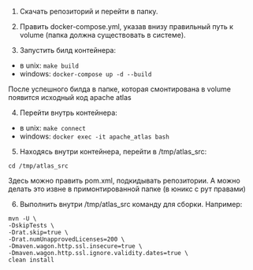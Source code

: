 1. Скачать репозиторий и перейти в папку.

2. Править docker-compose.yml, указав внизу правильный путь к volume (папка должна существовать в системе).

3. Запустить билд контейнера:

- в unix: ``make build``
- windows: ``docker-compose up -d --build``

После успешного билда в папке, которая смонтирована в volume появится исходный код apache atlas

4. Перейти внутрь контейнера:

- в unix: ``make connect``
- windows: ``docker exec -it apache_atlas bash``

5. Находясь внутри контейнера, перейти в /tmp/atlas_src:

``cd /tmp/atlas_src``

Здесь можно править pom.xml, подкидывать репозитории. А можно делать это извне в примонтированной папке (в юникс с рут правами)

6. Выполнить внутри /tmp/atlas_src команду для сборки. Например:

```
mvn -U \
-DskipTests \
-Drat.skip=true \
-Drat.numUnapprovedLicenses=200 \
-Dmaven.wagon.http.ssl.insecure=true \
-Dmaven.wagon.http.ssl.ignore.validity.dates=true \
clean install
```